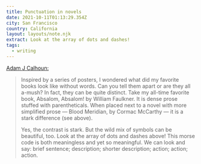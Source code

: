 ```yaml
---
title: Punctuation in novels
date: 2021-10-11T01:13:29.354Z
city: San Francisco
country: California
layout: layouts/note.njk
extract: Look at the array of dots and dashes!
tags:
  - writing
---
```


[Adam J Calhoun:](https://medium.com/@neuroecology/punctuation-in-novels-8f316d542ec4)

> Inspired by a series of posters, I wondered what did my favorite books look like without words. Can you tell them apart or are they all a-mush? In fact, they can be quite distinct. Take my all-time favorite book, Absalom, Absalom! by William Faulkner. It is dense prose stuffed with parentheticals. When placed next to a novel with more simplified prose — Blood Meridian, by Cormac McCarthy — it is a stark difference (see above).
>
> Yes, the contrast is stark. But the wild mix of symbols can be beautiful, too. Look at the array of dots and dashes above! This morse code is both meaningless and yet so meaningful. We can look and say: brief sentence; description; shorter description; action; action; action.

